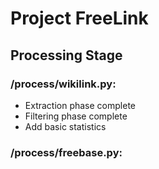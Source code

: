 # Project FreeLink

## Processing Stage
### /process/wikilink.py:
* Extraction phase complete
* Filtering phase complete
* Add basic statistics

### /process/freebase.py:
